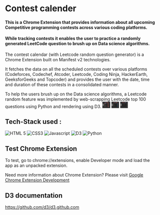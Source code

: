 # Contest calender
#### This is a Chrome Extension that provides information about all upcoming Competitive programming contests across various coding platforms.
#### While tracking contests it enables the user to practice a randomly generated LeetCode question to brush up on Data science algorithms.

The contest calendar (with Leetcode random question generator) is a Chrome Extension built on Manifest v2 technologies.

It fetches the data on all the scheduled contests over various platforms (Codeforces, Codechef, Atcoder, Leetcode, Coding Ninja, HackerEarth, GeeksforGeeks and Topcoder) and provides the user with the date, time and duration of these contests in a consolidated manner.

To help the users brush up on the Data science algorithms, a Leetcode random feature was implemented by web-scrapping Leetcode top 100 questions using Python and rendering using D3.
<img src="ss3.png" alt="Alt text" style="max-width: 5%;" />
<img src="ss2.png" alt="Alt text" style="max-width: 5%;" />
<img src="ss1.png" alt="Alt text" style="max-width: 5%;" />
## Tech-Stack used :

  ![HTML 5](https://img.shields.io/badge/HTML5-E34F26?style=for-the-badge&logo=html5&logoColor=white)
  ![CSS3](https://img.shields.io/badge/CSS3-1572B6?style=for-the-badge&logo=css3&logoColor=white)
  ![Javascript](https://img.shields.io/badge/JavaScript-323330?style=for-the-badge&logo=javascript&logoColor=F7DF1E)
  ![D3](https://img.shields.io/badge/d3.js-F9A03C?style=for-the-badge&logo=d3.js&logoColor=white)
  ![Python](https://img.shields.io/badge/Python-FFD43B?style=for-the-badge&logo=python&logoColor=blue)

## Test Chrome Extension

To test, go to chrome://extensions, enable Developer mode and load the app as an unpacked extension.

Need more information about Chrome Extension? Please visit [Google Chrome Extension Development](http://developer.chrome.com/extensions/devguide.html)


## D3 documentation

https://github.com/d3/d3.github.com


